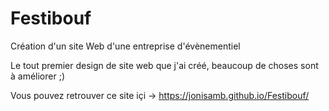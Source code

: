 # Festibouf

Création d'un site Web d'une entreprise d'évènementiel

Le tout premier design de site web que j'ai créé, beaucoup de choses sont à améliorer ;)

Vous pouvez retrouver ce site içi -> https://jonisamb.github.io/Festibouf/
